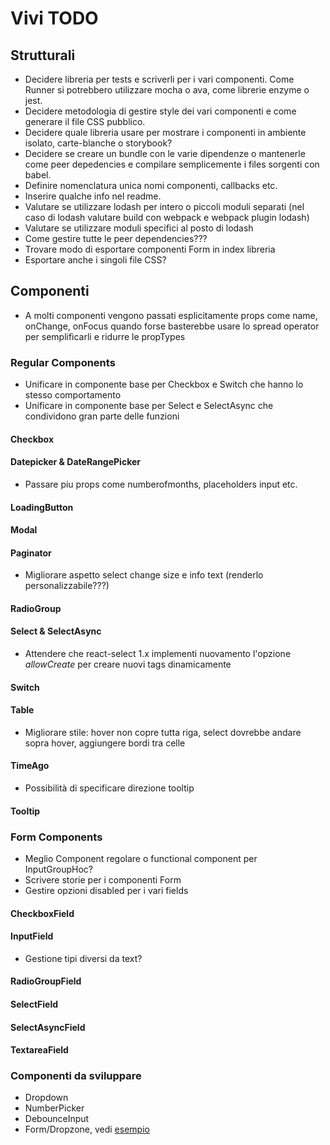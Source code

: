 # Vivi TODO

## Strutturali
- Decidere libreria per tests e scriverli per i vari componenti. Come Runner si potrebbero utilizzare mocha o ava, come librerie enzyme o jest.
- Decidere metodologia di gestire style dei vari componenti e come generare il file CSS pubblico.
- Decidere quale libreria usare per mostrare i componenti in ambiente isolato, carte-blanche o storybook?
- Decidere se creare un bundle con le varie dipendenze o mantenerle come peer depedencies e compilare semplicemente i files sorgenti con babel.
- Definire nomenclatura unica nomi componenti, callbacks etc.
- Inserire qualche info nel readme.
- Valutare se utilizzare lodash per intero o piccoli moduli separati (nel caso di lodash valutare build con webpack e webpack plugin lodash)
- Valutare se utilizzare moduli specifici al posto di lodash
- Come gestire tutte le peer dependencies???
- Trovare modo di esportare componenti Form in index libreria
- Esportare anche i singoli file CSS?

## Componenti
- A molti componenti vengono passati esplicitamente props come name, onChange, onFocus quando forse basterebbe usare lo spread operator
per semplificarli e ridurre le propTypes

### Regular Components
- Unificare in componente base per Checkbox e Switch che hanno lo stesso comportamento
- Unificare in componente base per Select e SelectAsync che condividono gran parte delle funzioni

#### Checkbox

#### Datepicker & DateRangePicker
- Passare piu props come numberofmonths, placeholders input etc.

#### LoadingButton

#### Modal

#### Paginator
- Migliorare aspetto select change size e info text (renderlo personalizzabile???)

#### RadioGroup

#### Select & SelectAsync
- Attendere che react-select 1.x implementi nuovamento l'opzione *allowCreate* per creare nuovi tags dinamicamente

#### Switch

#### Table
- Migliorare stile: hover non copre tutta riga, select dovrebbe andare sopra hover, aggiungere bordi tra celle

#### TimeAgo
- Possibilità di specificare direzione tooltip

#### Tooltip

### Form Components
- Meglio Component regolare o functional component per InputGroupHoc?
- Scrivere storie per i componenti Form
- Gestire opzioni disabled per i vari fields

#### CheckboxField

#### InputField
- Gestione tipi diversi da text?

#### RadioGroupField

#### SelectField

#### SelectAsyncField

#### TextareaField

### Componenti da sviluppare
- Dropdown
- NumberPicker
- DebounceInput
- Form/Dropzone, vedi [esempio](https://github.com/BBB/dropzone-redux-form-example)